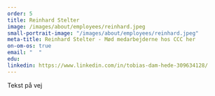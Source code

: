 ```yaml
---
order: 5
title: Reinhard Stelter
image: /images/about/employees/reinhard.jpeg
small-portrait-image: "/images/about/employees/reinhard.jpeg"
meta-title: Reinhard Stelter - Mød medarbejderne hos CCC her
on-om-os: true
email: "  "
edu:
linkedin: https://www.linkedin.com/in/tobias-dam-hede-309634128/
---
```


Tekst på vej